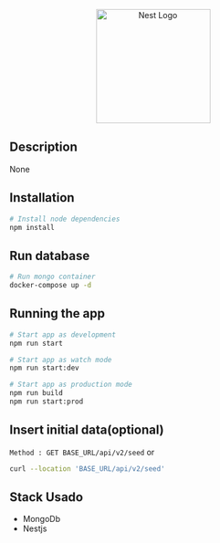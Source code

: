 <p align="center">
  <a href="http://nestjs.com/" target="blank"><img src="https://nestjs.com/img/logo-small.svg" width="200" alt="Nest Logo" /></a>
</p>

[circleci-image]: https://img.shields.io/circleci/build/github/nestjs/nest/master?token=abc123def456
[circleci-url]: https://circleci.com/gh/nestjs/nest

## Description

None

## Installation

```bash
# Install node dependencies
npm install
```

## Run database

```bash
# Run mongo container
docker-compose up -d
```

## Running the app

```bash
# Start app as development
npm run start
```

```bash
# Start app as watch mode
npm run start:dev
```

```bash
# Start app as production mode
npm run build
npm run start:prod
```

## Insert initial data(optional)

`Method : GET BASE_URL/api/v2/seed` or

```bash
curl --location 'BASE_URL/api/v2/seed'
```

## Stack Usado

- MongoDb
- Nestjs
